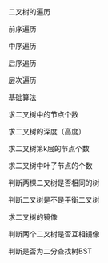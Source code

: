 二叉树的遍历

前序遍历

中序遍历

后序遍历

层次遍历

基础算法

求二叉树中的节点个数

求二叉树的深度（高度）

求二叉树第k层的节点个数

求二叉树中叶子节点的个数

判断两棵二叉树是否相同的树

判断二叉树是不是平衡二叉树

求二叉树的镜像

判断两个二叉树是否互相镜像

判断是否为二分查找树BST

